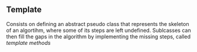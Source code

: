 ## Template

Consists on defining an abstract pseudo class that represents the skeleton of an algortihm, where some of its steps are left undefined.
Sublcasses can then fill the gaps in the algorithm by implementing the missing steps, called *template methods*